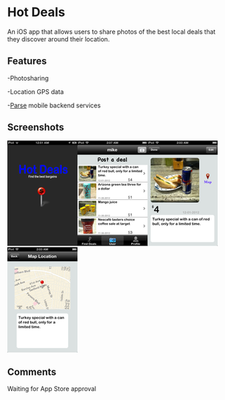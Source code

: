 


# Hot Deals
An iOS app that allows users to share photos of the best local deals that they
discover around their location. 


## Features
-Photosharing

-Location GPS data

-[Parse](https://parse.com) mobile backend services


## Screenshots
![](https://github.com/mchen3/HotDeals/raw/master/profileImage/1a.png)![](https://github.com/mchen3/HotDeals/raw/master/profileImage/2a.png)![](https://github.com/mchen3/HotDeals/raw/master/profileImage/3a.png)![](https://github.com/mchen3/HotDeals/raw/master/profileImage/4a.png)


## Comments
Waiting for App Store approval
